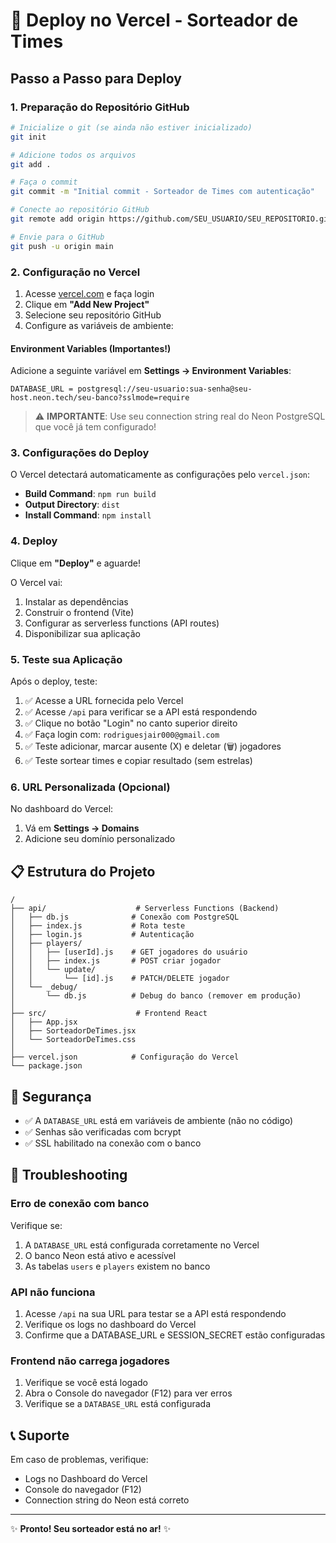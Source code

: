 # 🚀 Deploy no Vercel - Sorteador de Times

## Passo a Passo para Deploy

### 1. Preparação do Repositório GitHub

```bash
# Inicialize o git (se ainda não estiver inicializado)
git init

# Adicione todos os arquivos
git add .

# Faça o commit
git commit -m "Initial commit - Sorteador de Times com autenticação"

# Conecte ao repositório GitHub
git remote add origin https://github.com/SEU_USUARIO/SEU_REPOSITORIO.git

# Envie para o GitHub
git push -u origin main
```

### 2. Configuração no Vercel

1. Acesse [vercel.com](https://vercel.com) e faça login
2. Clique em **"Add New Project"**
3. Selecione seu repositório GitHub
4. Configure as variáveis de ambiente:

#### Environment Variables (Importantes!)

Adicione a seguinte variável em **Settings → Environment Variables**:

```
DATABASE_URL = postgresql://seu-usuario:sua-senha@seu-host.neon.tech/seu-banco?sslmode=require
```

> ⚠️ **IMPORTANTE**: Use seu connection string real do Neon PostgreSQL que você já tem configurado!

### 3. Configurações do Deploy

O Vercel detectará automaticamente as configurações pelo `vercel.json`:

- **Build Command**: `npm run build`
- **Output Directory**: `dist`
- **Install Command**: `npm install`

### 4. Deploy

Clique em **"Deploy"** e aguarde!

O Vercel vai:
1. Instalar as dependências
2. Construir o frontend (Vite)
3. Configurar as serverless functions (API routes)
4. Disponibilizar sua aplicação

### 5. Teste sua Aplicação

Após o deploy, teste:

1. ✅ Acesse a URL fornecida pelo Vercel
2. ✅ Acesse `/api` para verificar se a API está respondendo
3. ✅ Clique no botão "Login" no canto superior direito
4. ✅ Faça login com: `rodriguesjair000@gmail.com`
5. ✅ Teste adicionar, marcar ausente (X) e deletar (🗑️) jogadores
6. ✅ Teste sortear times e copiar resultado (sem estrelas)

### 6. URL Personalizada (Opcional)

No dashboard do Vercel:
1. Vá em **Settings → Domains**
2. Adicione seu domínio personalizado

## 📋 Estrutura do Projeto

```
/
├── api/                    # Serverless Functions (Backend)
│   ├── db.js              # Conexão com PostgreSQL
│   ├── index.js           # Rota teste
│   ├── login.js           # Autenticação
│   ├── players/
│   │   ├── [userId].js    # GET jogadores do usuário
│   │   ├── index.js       # POST criar jogador
│   │   └── update/
│   │       └── [id].js    # PATCH/DELETE jogador
│   └── _debug/
│       └── db.js          # Debug do banco (remover em produção)
│
├── src/                    # Frontend React
│   ├── App.jsx
│   ├── SorteadorDeTimes.jsx
│   └── SorteadorDeTimes.css
│
├── vercel.json            # Configuração do Vercel
└── package.json

```

## 🔐 Segurança

- ✅ A `DATABASE_URL` está em variáveis de ambiente (não no código)
- ✅ Senhas são verificadas com bcrypt
- ✅ SSL habilitado na conexão com o banco

## 🐛 Troubleshooting

### Erro de conexão com banco

Verifique se:
1. A `DATABASE_URL` está configurada corretamente no Vercel
2. O banco Neon está ativo e acessível
3. As tabelas `users` e `players` existem no banco

### API não funciona

1. Acesse `/api` na sua URL para testar se a API está respondendo
2. Verifique os logs no dashboard do Vercel
3. Confirme que a DATABASE_URL e SESSION_SECRET estão configuradas

### Frontend não carrega jogadores

1. Verifique se você está logado
2. Abra o Console do navegador (F12) para ver erros
3. Verifique se a `DATABASE_URL` está configurada

## 📞 Suporte

Em caso de problemas, verifique:
- Logs no Dashboard do Vercel
- Console do navegador (F12)
- Connection string do Neon está correto

---

✨ **Pronto! Seu sorteador está no ar!** ✨

